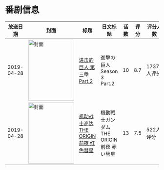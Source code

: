 # 番剧信息

|放送日期|封面|标题|日文标题|话数|评分|评分人数|
|---|---|---|---|---|---|---|
|2019-04-28|<img src="https://lain.bgm.tv/pic/cover/c/c2/56/263750_56TBs.jpg" alt="封面" style="width:150px;height:200px;object-fit:cover;">|[进击的巨人 第三季 Part.2](https://bangumi.tv/subject/263750)|進撃の巨人 Season 3 Part.2|10|8.7|17374人评分|
|2019-04-28|<img src="https://lain.bgm.tv/pic/cover/c/4f/e2/267412_XsOB3.jpg" alt="封面" style="width:150px;height:200px;object-fit:cover;">|[机动战士高达 THE ORIGIN 前夜 红色彗星](https://bangumi.tv/subject/267412)|機動戦士ガンダム THE ORIGIN 前夜 赤い彗星|13|7.5|522人评分|
